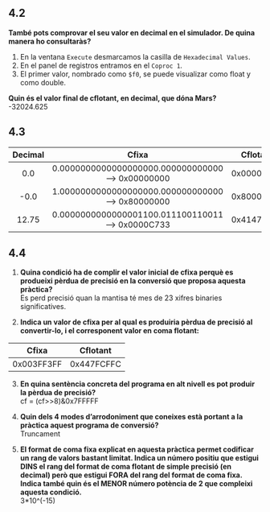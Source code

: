 ## 4.2
**També pots comprovar el seu valor en decimal en el simulador. De quina manera ho consultaràs?**    

1.  En la ventana `Execute` desmarcamos la casilla de `Hexadecimal Values`.
2.  En el panel de registros entramos en el `Coproc 1`.
3.  El primer valor, nombrado como `$f0`, se puede visualizar como float y como double.

**Quin és el valor final de cflotant, en decimal, que dóna Mars?**    
-32024.625

## 4.3
| Decimal |                       Cfixa                       |  Cflotant  |
|:-------:|:-------------------------------------------------:|:----------:|
|   0.0   | 0.0000000000000000000.000000000000 --> 0x00000000 | 0x00000000 |
|   -0.0  | 1.0000000000000000000.000000000000 --> 0x80000000 | 0x80000000 |
|  12.75  | 0.0000000000000001100.011100110011 --> 0x0000C733 | 0x41473300 |

## 4.4
1.  **Quina condició ha de complir el valor inicial de cfixa perquè es produeixi
pèrdua de precisió en la conversió que proposa aquesta pràctica?**   
Es perd precisió quan la mantisa té mes de 23 xifres binaries significatives.   

2.  **Indica un valor de cfixa per al qual es produiria pèrdua de precisió al convertir-lo, i el corresponent valor en coma flotant:**    

|    Cfixa   |  Cflotant  |
|:----------:|:----------:|
| 0x003FF3FF | 0x447FCFFC |

3.  **En quina sentència concreta del programa en alt nivell es pot produir la pèrdua de precisió?**   
cf = (cf>>8)&0x7FFFFF   

4.  **Quin dels 4 modes d’arrodoniment que coneixes està portant a la pràctica aquest programa de conversió?**    
Truncament  

5.  **El format de coma fixa explicat en aquesta pràctica permet codificar un rang de valors bastant limitat. Indica un número positiu que estigui DINS el rang del format de coma flotant de simple precisió (en decimal) però que estigui FORA del rang del format de coma fixa. Indica també quin és el MENOR número potència de 2 que compleixi aquesta condició.**   
3*10^(-15)
